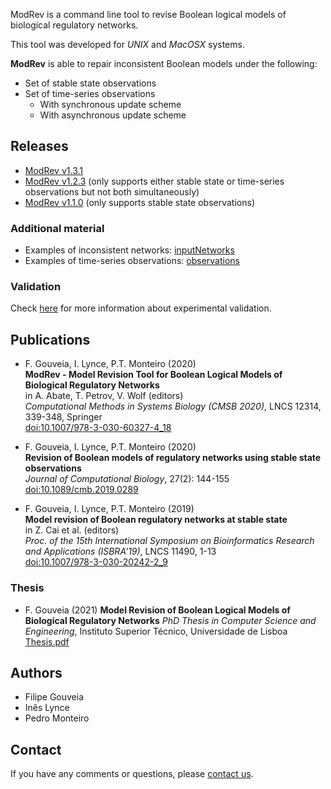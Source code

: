 ModRev is a command line tool to revise Boolean logical models of biological regulatory networks.

This tool was developed for *UNIX* and *MacOSX* systems.

**ModRev** is able to repair inconsistent Boolean models under the following:
- Set of stable state observations 
- Set of time-series observations
  - With synchronous update scheme
  - With asynchronous update scheme

## Releases

- [ModRev v1.3.1](https://filipegouveia.github.io/ModRev/ModRev-1.3.1.zip)
- [ModRev v1.2.3](https://filipegouveia.github.io/ModRev/ModRev-1.2.3.zip) (only supports either stable state or time-series observations but not both simultaneously)
- [ModRev v1.1.0](https://filipegouveia.github.io/ModRev/modrev-1.1.zip) (only supports stable state observations)


### Additional material

- Examples of inconsistent networks: [inputNetworks](https://filipegouveia.github.io/ModRev/inputNetworks.zip)
- Examples of time-series observations: [observations](https://filipegouveia.github.io/ModRev/observations.zip)

### Validation

Check [here](validation) for more information about experimental validation.

## Publications

- F. Gouveia, I. Lynce, P.T. Monteiro (2020)  
  **ModRev - Model Revision Tool for Boolean Logical Models of Biological Regulatory Networks**  
  in A. Abate, T. Petrov, V. Wolf (editors)  
  *Computational Methods in Systems Biology (CMSB 2020)*, LNCS 12314, 339-348, Springer  
  [doi:10.1007/978-3-030-60327-4_18](https://doi.org/10.1007/978-3-030-60327-4_18)

- F. Gouveia, I. Lynce, P.T. Monteiro (2020)  
  **Revision of Boolean models of regulatory networks using stable state observations**  
  *Journal of Computational Biology*, 27(2): 144-155  
  [doi:10.1089/cmb.2019.0289](https://doi.org/10.1089/cmb.2019.0289)

- F. Gouveia, I. Lynce, P.T. Monteiro (2019)  
  **Model revision of Boolean regulatory networks at stable state**  
  in Z. Cai et al. (editors)  
  *Proc. of the 15th International Symposium on Bioinformatics Research and Applications (ISBRA'19)*, LNCS 11490, 1-13  
  [doi:10.1007/978-3-030-20242-2_9](https://doi.org/10.1007/978-3-030-20242-2_9)

### Thesis

- F. Gouveia (2021)
	**Model Revision of Boolean Logical Models of Biological Regulatory Networks**
	*PhD Thesis in Computer Science and Engineering*, Instituto Superior Técnico, Universidade de Lisboa
	[Thesis.pdf](https://fenix.tecnico.ulisboa.pt/downloadFile/1693531374627830/63543-FilipeGouveia-Thesis-Final.pdf)


## Authors
* Filipe Gouveia
* Inês Lynce
* Pedro Monteiro

## Contact

If you have any comments or questions, please [contact us](mailto:filipe.gouveia@tecnico.ulisboa.pt;?subject=[ModRev]).
